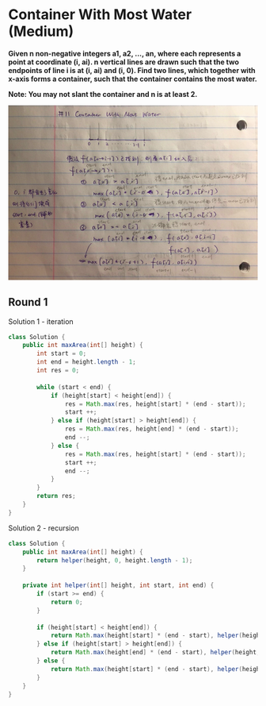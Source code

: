 # Container With Most Water (Medium)

**Given n non-negative integers a1, a2, ..., an, where each represents a point at coordinate (i, ai). n vertical lines are drawn such that the two endpoints of line i is at (i, ai) and (i, 0). Find two lines, which together with x-axis forms a container, such that the container contains the most water.**

**Note: You may not slant the container and n is at least 2.**

![Alt Text](https://raw.githubusercontent.com/zaa9205/images/master/011.%20Container%20With%20Most%20Water.png)

## Round 1

Solution 1 - iteration
```java
class Solution {
    public int maxArea(int[] height) {
        int start = 0;
        int end = height.length - 1;
        int res = 0;
        
        while (start < end) {
            if (height[start] < height[end]) {
                res = Math.max(res, height[start] * (end - start));
                start ++;
            } else if (height[start] > height[end]) {
                res = Math.max(res, height[end] * (end - start));
                end --;
            } else {
                res = Math.max(res, height[start] * (end - start));
                start ++;
                end --;
            }
        }
        return res;
    }
}
```

Solution 2 - recursion
```java
class Solution {
    public int maxArea(int[] height) {
        return helper(height, 0, height.length - 1);
    }
    
    private int helper(int[] height, int start, int end) {
        if (start >= end) {
            return 0;
        }
        
        if (height[start] < height[end]) {
            return Math.max(height[start] * (end - start), helper(height, start + 1, end));
        } else if (height[start] > height[end]) {
            return Math.max(height[end] * (end - start), helper(height, start, end - 1));
        } else {
            return Math.max(height[start] * (end - start), helper(height, start + 1, end - 1));
        }
    }
}
```
